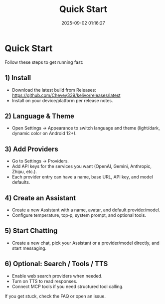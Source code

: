 ﻿---
title: Quick Start
date: 2025-09-02 01:16:27
---

# Quick Start

Follow these steps to get running fast:

## 1) Install
- Download the latest build from Releases: https://github.com/Chevey339/kelivo/releases/latest
- Install on your device/platform per release notes.

## 2) Language & Theme
- Open Settings → Appearance to switch language and theme (light/dark, dynamic color on Android 12+).

## 3) Add Providers
- Go to Settings → Providers.
- Add API keys for the services you want (OpenAI, Gemini, Anthropic, Zhipu, etc.).
- Each provider entry can have a name, base URL, API key, and model defaults.

## 4) Create an Assistant
- Create a new Assistant with a name, avatar, and default provider/model.
- Configure temperature, top‑p, system prompt, and optional tools.

## 5) Start Chatting
- Create a new chat, pick your Assistant or a provider/model directly, and start messaging.

## 6) Optional: Search / Tools / TTS
- Enable web search providers when needed.
- Turn on TTS to read responses.
- Connect MCP tools if you need structured tool calling.

If you get stuck, check the FAQ or open an issue.

